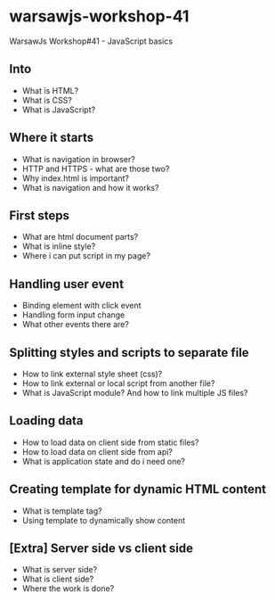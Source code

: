 # warsawjs-workshop-41
WarsawJs Workshop#41 - JavaScript basics

## Into
- What is HTML?
- What is CSS?
- What is JavaScript?

## Where it starts
- What is navigation in browser?
- HTTP and HTTPS - what are those two?
- Why index.html is important?
- What is navigation and how it works?

## First steps
- What are html document parts?
- What is inline style?
- Where i can put script in my page?

## Handling user event 
- Binding element with click event
- Handling form input change
- What other events there are?

## Splitting styles and scripts to separate file
- How to link external style sheet (css)?
- How to link external or local script from another file?
- What is JavaScript module? And how to link multiple JS files?

## Loading data
- How to load data on client side from static files?
- How to load data on client side from api?
- What is application state and do i need one?

## Creating template for dynamic HTML content
- What is template tag?
- Using template to dynamically show content

## [Extra] Server side vs client side
- What is server side?
- What is client side?
- Where the work is done?
